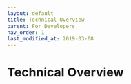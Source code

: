 ```yaml
---
layout: default
title: Technical Overview
parent: For Developers
nav_order: 1
last_modified_at: 2019-03-08
---
```


# Technical Overview

